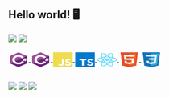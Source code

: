 ## Hello world!   🖥

<div>
  <a href="https://github.com/wos83">
  <img height="180em" src="https://github-readme-stats.vercel.app/api?username=wos83&show_icons=true&theme=tokyonight&include_all_commits=true&count_private=true"/>
  <img height="180em" src="https://github-readme-stats.vercel.app/api/top-langs/?username=wos83&layout=compact&langs_count=7&theme=tokyonight"/>
</div>
<div style="display: inline_block"><br>
  <img align="center" alt="wos83-Delphi" height="30" width="40" src="https://raw.githubusercontent.com/devicons/devicon/master/icons/csharp/csharp-original.svg">
  <img align="center" alt="wos83-Csharp" height="30" width="40" src="https://raw.githubusercontent.com/devicons/devicon/master/icons/csharp/csharp-original.svg">
  <img align="center" alt="wos83-Js" height="30" width="40" src="https://raw.githubusercontent.com/devicons/devicon/master/icons/javascript/javascript-plain.svg">
  <img align="center" alt="wos83-Ts" height="30" width="40" src="https://raw.githubusercontent.com/devicons/devicon/master/icons/typescript/typescript-plain.svg">
  <img align="center" alt="wos83-React" height="30" width="40" src="https://raw.githubusercontent.com/devicons/devicon/master/icons/react/react-original.svg">
  <img align="center" alt="wos83-HTML" height="30" width="40" src="https://raw.githubusercontent.com/devicons/devicon/master/icons/html5/html5-original.svg">
  <img align="center" alt="wos83-CSS" height="30" width="40" src="https://raw.githubusercontent.com/devicons/devicon/master/icons/css3/css3-original.svg">
</div>
  
 ##
 
<div>   
  <a href = "mailto:williansantos__@live.com"><img src="https://img.shields.io/badge/Gmail-D14836?style=for-the-badge&logo=gmail&logoColor=white" target="_blank"></a>
  <a href="https://www.linkedin.com/in/WillianSantos" target="_blank"><img src="https://img.shields.io/badge/-LinkedIn-%230077B5?style=for-the-badge&logo=linkedin&logoColor=white" target="_blank"></a>
  <a href="https://www.facebook.com/WOS83" target="_blank"><img src="https://img.shields.io/badge/Facebook-1877F2?style=for-the-badge&logo=facebook&logoColor=white" target="_blank"></a>
 
 <!-- ![Snake animation](https://github.com/wos83/wos83/blob/output/github-contribution-grid-snake.svg) --> 
 
</div>

